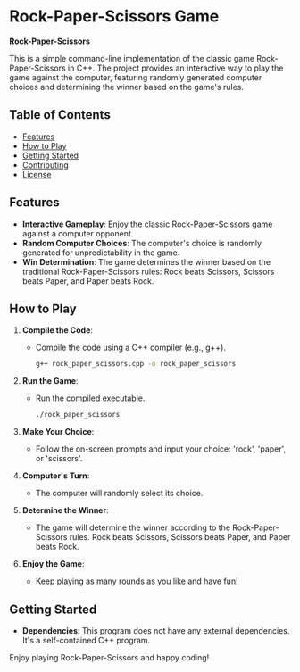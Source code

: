# Rock-Paper-Scissors Game

**Rock-Paper-Scissors**

This is a simple command-line implementation of the classic game Rock-Paper-Scissors in C++. The project provides an interactive way to play the game against the computer, featuring randomly generated computer choices and determining the winner based on the game's rules.

## Table of Contents

- [Features](#features)
- [How to Play](#how-to-play)
- [Getting Started](#getting-started)
- [Contributing](#contributing)
- [License](#license)

## Features

- **Interactive Gameplay**: Enjoy the classic Rock-Paper-Scissors game against a computer opponent.
- **Random Computer Choices**: The computer's choice is randomly generated for unpredictability in the game.
- **Win Determination**: The game determines the winner based on the traditional Rock-Paper-Scissors rules: Rock beats Scissors, Scissors beats Paper, and Paper beats Rock.

## How to Play

1. **Compile the Code**:
   - Compile the code using a C++ compiler (e.g., g++).

     ```bash
     g++ rock_paper_scissors.cpp -o rock_paper_scissors
     ```

2. **Run the Game**:
   - Run the compiled executable.

     ```bash
     ./rock_paper_scissors
     ```

3. **Make Your Choice**:
   - Follow the on-screen prompts and input your choice: 'rock', 'paper', or 'scissors'.

4. **Computer's Turn**:
   - The computer will randomly select its choice.

5. **Determine the Winner**:
   - The game will determine the winner according to the Rock-Paper-Scissors rules.
     Rock beats Scissors, Scissors beats Paper, and Paper beats Rock.

6. **Enjoy the Game**:
   - Keep playing as many rounds as you like and have fun!

## Getting Started

- **Dependencies**: This program does not have any external dependencies. It's a self-contained C++ program.

Enjoy playing Rock-Paper-Scissors and happy coding!
